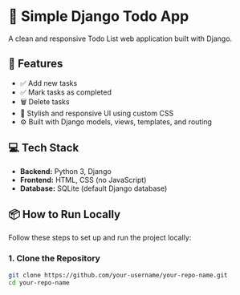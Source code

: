 # 📝 Simple Django Todo App

A clean and responsive Todo List web application built with Django.

## 🔧 Features

- ✅ Add new tasks  
- ✅ Mark tasks as completed  
- 🗑️ Delete tasks  
- 🎨 Stylish and responsive UI using custom CSS  
- ⚙️ Built with Django models, views, templates, and routing

## 💻 Tech Stack

- **Backend:** Python 3, Django  
- **Frontend:** HTML, CSS (no JavaScript)  
- **Database:** SQLite (default Django database)

## 📦 How to Run Locally

Follow these steps to set up and run the project locally:

### 1. Clone the Repository

```bash
git clone https://github.com/your-username/your-repo-name.git
cd your-repo-name
